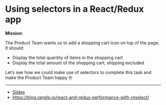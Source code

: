 # Using selectors in a React/Redux app

**Mission**:

The Product Team wants us to add a shopping cart icon on top of the page. It should:

- Display the total quantity of items in the shopping cart
- Display the total amount of the shopping cart, shipping excluded

Let’s see how we could make use of selectors to complete this task and make the Product Team happy 🤓

---

- [Slides](https://docs.google.com/presentation/d/1nIPU4BgDi9fES2cC0Z-nzbjDitBJyvponIJx74wooK8/edit?usp=sharing)
- https://blog.rangle.io/react-and-redux-performance-with-reselect/
